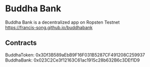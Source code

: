 # Buddha Bank

Buddha Bank is a decentralized app on Ropsten Testnet  
https://francis-song.github.io/buddhabank

## Contracts

BuddhaToken: 0x3Df3B589aEbB9F16F031B5287CF491208C259937  
BuddhaBank: 0x023C2Ce3f12163C61ac1915c28b632B6c3DEf1D9

